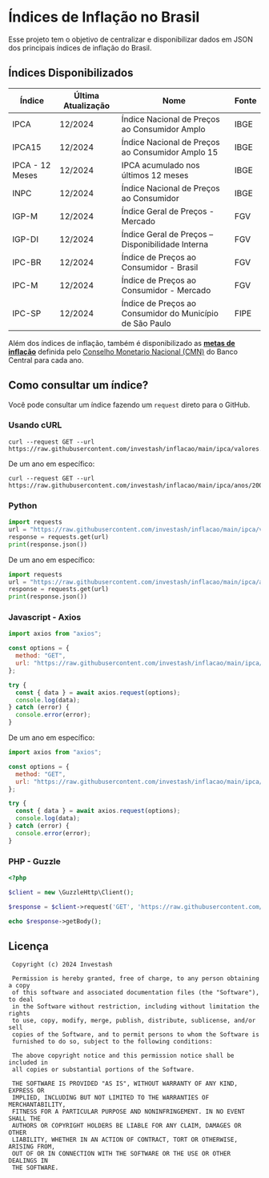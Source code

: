 # Índices de Inflação no Brasil

Esse projeto tem o objetivo de centralizar e disponibilizar dados em JSON dos principais índices de inflação do Brasil.

## Índices Disponibilizados

| Índice          | Última Atualização | Nome                                                     | Fonte |
| --------------- | ------------------ | -------------------------------------------------------- | ----- |
| IPCA            | 12/2024            | Índice Nacional de Preços ao Consumidor Amplo            | IBGE  |
| IPCA15          | 12/2024            | Índice Nacional de Preços ao Consumidor Amplo 15         | IBGE  |
| IPCA - 12 Meses | 12/2024            | IPCA acumulado nos últimos 12 meses                      | IBGE  |
| INPC            | 12/2024            | Índice Nacional de Preços ao Consumidor                  | IBGE  |
| IGP-M           | 12/2024            | Índice Geral de Preços - Mercado                         | FGV   |
| IGP-DI          | 12/2024            | Índice Geral de Preços – Disponibilidade Interna         | FGV   |
| IPC-BR          | 12/2024            | Índice de Preços ao Consumidor - Brasil                  | FGV   |
| IPC-M           | 12/2024            | Índice de Preços ao Consumidor - Mercado                 | FGV   |
| IPC-SP          | 12/2024            | Índice de Preços ao Consumidor do Município de São Paulo | FIPE  |

Além dos índices de inflação, também é disponibilizado as **[metas de inflação](metas-de-inflacao.json)** definida pelo [Conselho Monetario Nacional (CMN)](https://www.bcb.gov.br/acessoinformacao/cmn) do Banco Central para cada ano.

## Como consultar um índice?

Você pode consultar um índice fazendo um `request` direto para o GitHub.

### Usando cURL

```shell
curl --request GET --url https://raw.githubusercontent.com/investash/inflacao/main/ipca/valores.json
```

De um ano em específico:

```shell
curl --request GET --url https://raw.githubusercontent.com/investash/inflacao/main/ipca/anos/2005.json
```

### Python

```python
import requests
url = "https://raw.githubusercontent.com/investash/inflacao/main/ipca/valores.json"
response = requests.get(url)
print(response.json())
```

De um ano em específico:

```python
import requests
url = "https://raw.githubusercontent.com/investash/inflacao/main/ipca/anos/2005.json"
response = requests.get(url)
print(response.json())
```

### Javascript - Axios

```javascript
import axios from "axios";

const options = {
  method: "GET",
  url: "https://raw.githubusercontent.com/investash/inflacao/main/ipca/valores.json",
};

try {
  const { data } = await axios.request(options);
  console.log(data);
} catch (error) {
  console.error(error);
}
```

De um ano em específico:

```javascript
import axios from "axios";

const options = {
  method: "GET",
  url: "https://raw.githubusercontent.com/investash/inflacao/main/ipca/anos/2005.json",
};

try {
  const { data } = await axios.request(options);
  console.log(data);
} catch (error) {
  console.error(error);
}
```

### PHP - Guzzle

```php
<?php

$client = new \GuzzleHttp\Client();

$response = $client->request('GET', 'https://raw.githubusercontent.com/investash/inflacao/main/ipca/anos/2005.json');

echo $response->getBody();
```

## Licença

```text
 Copyright (c) 2024 Investash

 Permission is hereby granted, free of charge, to any person obtaining a copy
 of this software and associated documentation files (the "Software"), to deal
 in the Software without restriction, including without limitation the rights
 to use, copy, modify, merge, publish, distribute, sublicense, and/or sell
 copies of the Software, and to permit persons to whom the Software is
 furnished to do so, subject to the following conditions:

 The above copyright notice and this permission notice shall be included in
 all copies or substantial portions of the Software.

 THE SOFTWARE IS PROVIDED "AS IS", WITHOUT WARRANTY OF ANY KIND, EXPRESS OR
 IMPLIED, INCLUDING BUT NOT LIMITED TO THE WARRANTIES OF MERCHANTABILITY,
 FITNESS FOR A PARTICULAR PURPOSE AND NONINFRINGEMENT. IN NO EVENT SHALL THE
 AUTHORS OR COPYRIGHT HOLDERS BE LIABLE FOR ANY CLAIM, DAMAGES OR OTHER
 LIABILITY, WHETHER IN AN ACTION OF CONTRACT, TORT OR OTHERWISE, ARISING FROM,
 OUT OF OR IN CONNECTION WITH THE SOFTWARE OR THE USE OR OTHER DEALINGS IN
 THE SOFTWARE.
```
